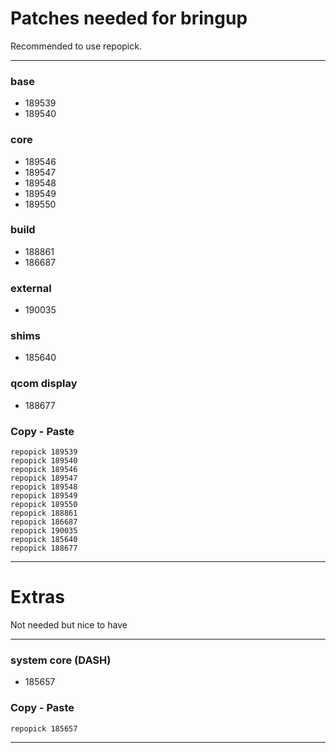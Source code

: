 # Patches needed for bringup

Recommended to use repopick.

-----
### base

- 189539
- 189540

### core

- 189546
- 189547
- 189548
- 189549
- 189550

### build

- 188861
- 186687

### external

- 190035

### shims

- 185640

### qcom display

- 188677

### Copy - Paste
    repopick 189539
    repopick 189540
    repopick 189546
    repopick 189547
    repopick 189548
    repopick 189549
    repopick 189550
    repopick 188861
    repopick 186687
    repopick 190035
    repopick 185640
    repopick 188677

-----

# Extras

Not needed but nice to have

-----

### system core (DASH)

- 185657

### Copy - Paste
    repopick 185657

-----
